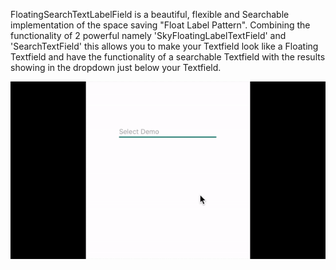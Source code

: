 FloatingSearchTextLabelField is a beautiful, flexible and Searchable implementation of the space saving "Float Label Pattern".
Combining the functionality of 2 powerful namely 'SkyFloatingLabelTextField' and 'SearchTextField' this allows you to make your Textfield
look like a Floating Textfield and have the functionality of a searchable Textfield with the results showing in the dropdown just 
below your Textfield.

![](demo.gif)
